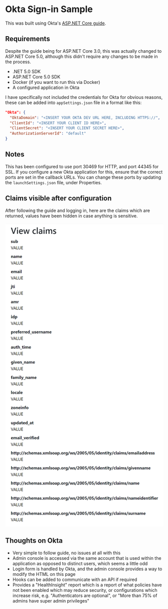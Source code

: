 # Okta Sign-in Sample

This was built using Okta's [ASP.NET Core guide](https://developer.okta.com/docs/guides/sign-into-web-app-redirect/asp-net-core-3/main/).

## Requirements

Despite the guide being for ASP.NET Core 3.0, this was actually changed to ASP.NET Core 5.0, although this didn't require any changes to be made in the process.

* .NET 5.0 SDK
* ASP.NET Core 5.0 SDK
* Docker (if you want to run this via Docker)
* A configured application in Okta

I have specifically not included the credentials for Okta for obvious reasons, these can be added into `appSettings.json` file in a format like this:

```json
"Okta": {
  "OktaDomain": "<INSERT YOUR OKTA DEV URL HERE, INCLUDING HTTPS://",
  "ClientId": "<INSERT YOUR CLIENT ID HERE>",
  "ClientSecret": "<INSERT YOUR CLIENT SECRET HERE>",
  "AuthorizationServerId": "default"
}
```

## Notes

This has been configured to use port 30469 for HTTP, and port 44345 for SSL. If you configure a new Okta application for this, ensure that the correct ports are set in the callback URLs. You can change these ports by updating the `launchSettings.json` file, under Properties.

## Claims visible after configuration

After following the guide and logging in, here are the claims which are returned, values have been hidden in case anything is sensitive.

![Claims returned screenshot](claims%20returned.png)

## Thoughts on Okta

* Very simple to follow guide, no issues at all with this
* Admin console is accessed via the same account that is used within the application as opposed to distinct users, which seems a little odd
* Login form is handled by Okta, and the admin console provides a way to modify the HTML on this page
* Hooks can be added to communicate with an API if required
* Provides a "HealthInsight" report which is a report of what policies have not been enabled which may reduce security, or configurations which increase risk, e.g. "Authenticators are optional", or "More than 75% of admins have super admin privileges"